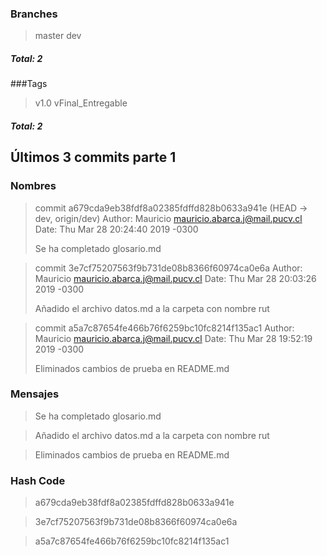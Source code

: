 ### Branches
> master
> dev
##### *Total: 2*

###Tags
> v1.0
> vFinal_Entregable
##### *Total: 2*

## Últimos 3 commits parte 1

### Nombres
> commit a679cda9eb38fdf8a02385fdffd828b0633a941e (HEAD -> dev, origin/dev)
> Author: Mauricio <mauricio.abarca.j@mail.pucv.cl>
> Date:   Thu Mar 28 20:24:40 2019 -0300
>
>    Se ha completado glosario.md

> commit 3e7cf75207563f9b731de08b8366f60974ca0e6a
> Author: Mauricio <mauricio.abarca.j@mail.pucv.cl>
> Date:   Thu Mar 28 20:03:26 2019 -0300
>
>    Añadido el archivo datos.md a la carpeta con nombre rut

> commit a5a7c87654fe466b76f6259bc10fc8214f135ac1
> Author: Mauricio <mauricio.abarca.j@mail.pucv.cl>
>Date:   Thu Mar 28 19:52:19 2019 -0300
>
>    Eliminados cambios de prueba en README.md


 ### Mensajes
> Se ha completado glosario.md

>Añadido el archivo datos.md a la carpeta con nombre rut

> Eliminados cambios de prueba en README.md
### Hash Code
> a679cda9eb38fdf8a02385fdffd828b0633a941e

> 3e7cf75207563f9b731de08b8366f60974ca0e6a

> a5a7c87654fe466b76f6259bc10fc8214f135ac1